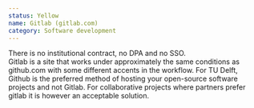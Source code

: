 ```yaml
---
status: Yellow
name: Gitlab (gitlab.com)
category: Software development
---
```

There is no institutional contract, no DPA and no SSO.  
Gitlab is a site that works under approximately the same conditions as github.com with some different accents in the workflow. For TU Delft, Github is the preferred method of hosting your open-source software projects and not Gitlab. For collaborative projects where partners prefer gitlab it is however an acceptable solution.
